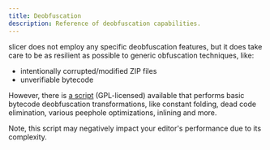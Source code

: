 ```yaml
---
title: Deobfuscation
description: Reference of deobfuscation capabilities.
---
```


slicer does not employ any specific deobfuscation features, but it does take care to be as resilient as possible to generic obfuscation techniques, like:

-   intentionally corrupted/modified ZIP files
-   unverifiable bytecode

However, there is [a script](https://github.com/run-slicer/script-poke/releases) (GPL-licensed) available that performs basic bytecode deobfuscation transformations, like constant folding, dead code elimination, various peephole optimizations, inlining and more.

Note, this script may negatively impact your editor's performance due to its complexity.
